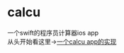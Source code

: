 # calcu
一个swift的程序员计算器ios app  
从头开始看这里->[一个calcu app的实现](http://gaoryrt.github.io/2015/09/21/一个calcu-app的实现/)
